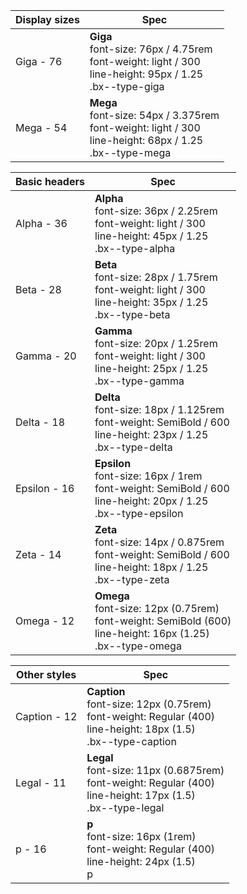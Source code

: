 
|Display sizes  |Spec                |
|---------------|--------------------|
|Giga - 76     |**Giga** <br /> font-size: 76px / 4.75rem <br /> font-weight: light / 300 <br /> line-height: 95px / 1.25 <br /> .bx--type-giga|
|Mega - 54     |**Mega** <br /> font-size: 54px / 3.375rem <br /> font-weight: light / 300 <br /> line-height: 68px / 1.25 <br /> .bx--type-mega|

|Basic headers  |Spec                |
|---------------|--------------------|
|Alpha - 36    |**Alpha** <br /> font-size: 36px / 2.25rem <br /> font-weight: light / 300 <br /> line-height: 45px / 1.25 <br /> .bx--type-alpha|
|Beta - 28     |**Beta** <br /> font-size: 28px / 1.75rem <br /> font-weight: light / 300 <br /> line-height: 35px / 1.25 <br /> .bx--type-beta|
|Gamma - 20    |**Gamma** <br /> font-size: 20px / 1.25rem <br /> font-weight: light / 300 <br /> line-height: 25px / 1.25 <br /> .bx--type-gamma|
|Delta - 18    |**Delta** <br /> font-size: 18px / 1.125rem <br /> font-weight: SemiBold / 600 <br /> line-height: 23px / 1.25 <br /> .bx--type-delta|
|Epsilon - 16  |**Epsilon** <br /> font-size: 16px / 1rem <br /> font-weight: SemiBold / 600 <br /> line-height: 20px / 1.25 <br /> .bx--type-epsilon|
|Zeta - 14     |**Zeta** <br /> font-size: 14px / 0.875rem <br /> font-weight: SemiBold / 600 <br /> line-height: 18px / 1.25 <br /> .bx--type-zeta|
|Omega - 12     |**Omega** <br /> font-size: 12px (0.75rem) <br /> font-weight: SemiBold (600) <br /> line-height: 16px (1.25) <br /> .bx--type-omega

|Other styles   |Spec                |
|---------------|--------------------|
|Caption - 12  |**Caption** <br /> font-size: 12px (0.75rem) <br /> font-weight: Regular (400) <br /> line-height: 18px (1.5) <br /> .bx--type-caption|
|Legal - 11    |**Legal** <br /> font-size: 11px (0.6875rem) <br /> font-weight: Regular (400) <br /> line-height: 17px (1.5) <br /> .bx--type-legal|
|p - 16        |**p** <br /> font-size: 16px (1rem) <br /> font-weight: Regular (400) <br /> line-height: 24px (1.5) <br /> p|

